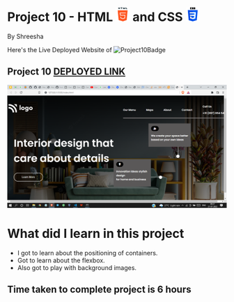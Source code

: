 # Project 10 - HTML ![HTML](./readmeImages/html-5Img.png) and CSS ![CSS](./readmeImages/css-3Img.png)

By Shreesha

Here's the Live Deployed Website of ![Project10Badge](https://img.shields.io/badge/Project-10-orange)

## Project 10  [DEPLOYED LINK](https://project10-interior-design-landing-pg.netlify.app/)


![websiteSnap](./readmeImages/websiteSnap.png)

# What did I learn in this project

- I got to learn about the positioning of containers. 
- Got to learn about the flexbox.
- Also got to play with background images.


## Time taken to complete project is 6 hours
